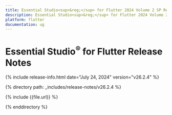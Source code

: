 ```yaml
---
title: Essential Studio<sup>&reg;</sup> for Flutter 2024 Volume 2 SP Release Release Notes  
description: Essential Studio<sup>&reg;</sup> for Flutter 2024 Volume 2 SP Release Release Notes  
platform: flutter
documentation: ug
---
```


# Essential Studio<sup>&reg;</sup> for Flutter  Release Notes  

{% include release-info.html date="July 24, 2024"  version="v26.2.4" %} 

{% directory path: _includes/release-notes/v26.2.4 %}

{% include {{file.url}} %}

{% enddirectory %}
